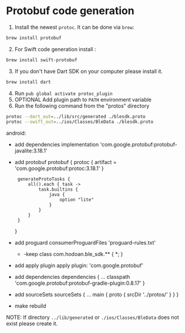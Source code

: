 # Protobuf code generation

1. Install the newest `protoc`. It can be done via `brew`: 

```sh
brew install protobuf
```

2. For Swift code generation install :

```sh
brew install swift-protobuf
```

3. If you don't have Dart SDK on your computer please install it.

```sh
brew install dart
```

4. Run `pub global activate protoc_plugin`
5. OPTIONAL Add plugin path to `PATH` environment variable
6. Run the following command from the "protos" directory

```sh
protoc --dart_out=../lib/src/generated ./blesdk.proto
protoc --swift_out=../ios/Classes/BleData ./blesdk.proto
```

android:
 - add dependencies 
    implementation 'com.google.protobuf:protobuf-javalite:3.18.1'
 - add protobuf
    protobuf {
        protoc {
            artifact = 'com.google.protobuf:protoc:3.18.1'
        }

        generateProtoTasks {
            all().each { task ->
                task.builtins {
                    java {
                        option "lite"
                    }
                }
            }
        }
    }
 - add proguard
    consumerProguardFiles 'proguard-rules.txt'
    * -keep class com.hodoan.ble_sdk.** { *; }
 - add apply plugin
    apply plugin: 'com.google.protobuf'
 - add dependencies
    dependencies {
        ...
        classpath 'com.google.protobuf:protobuf-gradle-plugin:0.8.17'
    }
 - add sourceSets
    sourceSets {
        ...
        main {
            proto {
                srcDir '../protos/'
            }
        }
    }

 - make rebuild

NOTE: If directory `../lib/generated` or `./ios/Classes/BleData` does not exist please create it.
